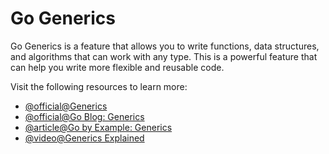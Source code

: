 # Go Generics

Go Generics is a feature that allows you to write functions, data structures, and algorithms that can work with any type. This is a powerful feature that can help you write more flexible and reusable code.

Visit the following resources to learn more:

- [@official@Generics](https://go.dev/doc/tutorial/generics)
- [@official@Go Blog: Generics](https://go.dev/blog/intro-generics)
- [@article@Go by Example: Generics](https://gobyexample.com/generics)
- [@video@Generics Explained](https://www.youtube.com/watch?v=SSRIn5DAmyw)

